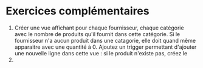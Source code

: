 # Exercices complémentaires

1. Créer une vue affichant pour chaque fournisseur, chaque catégorie avec le nombre de produits qu'il fournit dans cette catégorie. Si le fournisseur n'a aucun produit dans une catagorie, elle doit quand même apparaitre avec une quantité à 0. Ajoutez un trigger permettant d'ajouter une nouvelle ligne dans cette vue : si le produit n'existe pas, créez le 
2. 